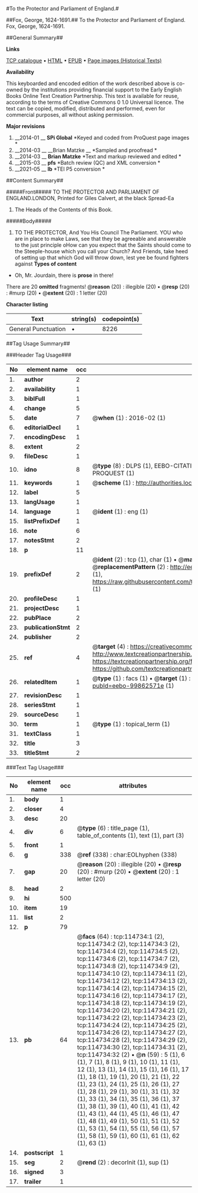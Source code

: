 #To the Protector and Parliament of England.#

##Fox, George, 1624-1691.##
To the Protector and Parliament of England.
Fox, George, 1624-1691.

##General Summary##

**Links**

[TCP catalogue](http://www.ota.ox.ac.uk/tcp/)  • 
[HTML](http://tei.it.ox.ac.uk/tcp/Texts-HTML/free/A84/A84827.html)  • 
[EPUB](http://tei.it.ox.ac.uk/tcp/Texts-EPUB/free/A84/A84827.epub) • 
[Page images (Historical Texts)](https://historicaltexts.jisc.ac.uk/eebo-99862571e)

**Availability**

This keyboarded and encoded edition of the work described above is co-owned by the
    institutions providing financial support to the Early English Books Online Text Creation
    Partnership. This text is available for reuse, according to the terms of  Creative Commons 0 1.0 Universal
    licence. The text can be copied, modified, distributed and performed, even for commercial
    purposes, all without asking permission.

**Major revisions**

1. __2014-01 __ __SPi Global__ *Keyed and coded from ProQuest page images *
1. __2014-03 __ __Brian Matzke __ *Sampled and proofread *
1. __2014-03 __ __Brian Matzke__ *Text and markup reviewed and edited *
1. __2015-03 __ __pfs__ *Batch review (QC) and XML conversion *
1. __2021-05 __ __lb__ *TEI P5 conversion *

##Content Summary##

#####Front#####
TO THE PROTECTOR AND PARLIAMENT OF ENGLAND.LONDON, Printed for Giles Calvert, at the black Spread-Ea
1. The Heads of the Contents of this Book.

#####Body#####

1. TO THE PROTECTOR, And You His Council The Parliament.
YOU who are in place to make Laws, see that they be agreeable and answerable to the just principle oHow can you expect that the Saints should come to the Steeple-house which you call your Church? And Friends, take heed of setting up that which God will throw down, lest yee be found fighters against 
**Types of content**

  * Oh, Mr. Jourdain, there is **prose** in there!

There are 20 **omitted** fragments! 
 @__reason__ (20) : illegible (20)  •  @__resp__ (20) : #murp (20)  •  @__extent__ (20) : 1 letter (20)

**Character listing**


|Text|string(s)|codepoint(s)|
|---|---|---|
|General Punctuation|•|8226|

##Tag Usage Summary##

###Header Tag Usage###

|No|element name|occ|attributes|
|---|---|---|---|
|1.|__author__|2||
|2.|__availability__|1||
|3.|__biblFull__|1||
|4.|__change__|5||
|5.|__date__|7| @__when__ (1) : 2016-02 (1)|
|6.|__editorialDecl__|1||
|7.|__encodingDesc__|1||
|8.|__extent__|2||
|9.|__fileDesc__|1||
|10.|__idno__|8| @__type__ (8) : DLPS (1), EEBO-CITATION (1), VID (1), EEBO-PROQUEST (1), STC (3), PROQUEST (1)|
|11.|__keywords__|1| @__scheme__ (1) : http://authorities.loc.gov/ (1)|
|12.|__label__|5||
|13.|__langUsage__|1||
|14.|__language__|1| @__ident__ (1) : eng (1)|
|15.|__listPrefixDef__|1||
|16.|__note__|6||
|17.|__notesStmt__|2||
|18.|__p__|11||
|19.|__prefixDef__|2| @__ident__ (2) : tcp (1), char (1)  •  @__matchPattern__ (2) : ([0-9\-]+):([0-9IVX]+) (1), (.+) (1)  •  @__replacementPattern__ (2) : http://eebo.chadwyck.com/downloadtiff?vid=$1&page=$2 (1), https://raw.githubusercontent.com/textcreationpartnership/Texts/master/tcpchars.xml#$1 (1)|
|20.|__profileDesc__|1||
|21.|__projectDesc__|1||
|22.|__pubPlace__|2||
|23.|__publicationStmt__|2||
|24.|__publisher__|2||
|25.|__ref__|4| @__target__ (4) : https://creativecommons.org/publicdomain/zero/1.0/ (1), http://www.textcreationpartnership.org/docs/. (1), https://textcreationpartnership.org/faq/#faq05 (1), https://github.com/textcreationpartnership (1)|
|26.|__relatedItem__|1| @__type__ (1) : facs (1)  •  @__target__ (1) : https://data.historicaltexts.jisc.ac.uk/view?pubId=eebo-99862571e (1)|
|27.|__revisionDesc__|1||
|28.|__seriesStmt__|1||
|29.|__sourceDesc__|1||
|30.|__term__|1| @__type__ (1) : topical_term (1)|
|31.|__textClass__|1||
|32.|__title__|3||
|33.|__titleStmt__|2||


###Text Tag Usage###

|No|element name|occ|attributes|
|---|---|---|---|
|1.|__body__|1||
|2.|__closer__|4||
|3.|__desc__|20||
|4.|__div__|6| @__type__ (6) : title_page (1), table_of_contents (1), text (1), part (3)|
|5.|__front__|1||
|6.|__g__|338| @__ref__ (338) : char:EOLhyphen (338)|
|7.|__gap__|20| @__reason__ (20) : illegible (20)  •  @__resp__ (20) : #murp (20)  •  @__extent__ (20) : 1 letter (20)|
|8.|__head__|2||
|9.|__hi__|500||
|10.|__item__|19||
|11.|__list__|2||
|12.|__p__|79||
|13.|__pb__|64| @__facs__ (64) : tcp:114734:1 (2), tcp:114734:2 (2), tcp:114734:3 (2), tcp:114734:4 (2), tcp:114734:5 (2), tcp:114734:6 (2), tcp:114734:7 (2), tcp:114734:8 (2), tcp:114734:9 (2), tcp:114734:10 (2), tcp:114734:11 (2), tcp:114734:12 (2), tcp:114734:13 (2), tcp:114734:14 (2), tcp:114734:15 (2), tcp:114734:16 (2), tcp:114734:17 (2), tcp:114734:18 (2), tcp:114734:19 (2), tcp:114734:20 (2), tcp:114734:21 (2), tcp:114734:22 (2), tcp:114734:23 (2), tcp:114734:24 (2), tcp:114734:25 (2), tcp:114734:26 (2), tcp:114734:27 (2), tcp:114734:28 (2), tcp:114734:29 (2), tcp:114734:30 (2), tcp:114734:31 (2), tcp:114734:32 (2)  •  @__n__ (59) : 5 (1), 6 (1), 7 (1), 8 (1), 9 (1), 10 (1), 11 (1), 12 (1), 13 (1), 14 (1), 15 (1), 16 (1), 17 (1), 18 (1), 19 (1), 20 (1), 21 (1), 22 (1), 23 (1), 24 (1), 25 (1), 26 (1), 27 (1), 28 (1), 29 (1), 30 (1), 31 (1), 32 (1), 33 (1), 34 (1), 35 (1), 36 (1), 37 (1), 38 (1), 39 (1), 40 (1), 41 (1), 42 (1), 43 (1), 44 (1), 45 (1), 46 (1), 47 (1), 48 (1), 49 (1), 50 (1), 51 (1), 52 (1), 53 (1), 54 (1), 55 (1), 56 (1), 57 (1), 58 (1), 59 (1), 60 (1), 61 (1), 62 (1), 63 (1)|
|14.|__postscript__|1||
|15.|__seg__|2| @__rend__ (2) : decorInit (1), sup (1)|
|16.|__signed__|3||
|17.|__trailer__|1||
